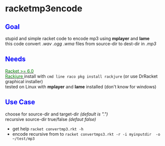 # racketmp3encode

## <font color="blue"> Goal  </font> 
stupid and simple racket code to encode mp3 using **mplayer** and **lame**    
this code convert *.wav .ogg .wma* files from source-dir to dest-dir in *.mp3*    

## <font color="blue"> Needs  </font>  
[<font color="green"> Racket >= 6.0 </font>](http://racket-lang.org/)   
[<font color="green"> Rackjure </font>](https://github.com/greghendershott/rackjure) install with `cmd line raco pkg install rackjure` (or use DrRacket graphical installer)    
tested on Linux with **mplayer** and **lame** installed (don't know for windows)

## <font color="blue">Use Case</font>
choose for source-dir and target-dir *(default is ".")*     
recursive source-dir  true/false *(defaut false)*    
- get help 
    `racket convertmp3.rkt -h`    
- encode  recursive from to
    `racket convertmps3.rkt -r -i myinputdir  -o ~/test/mp3` 
